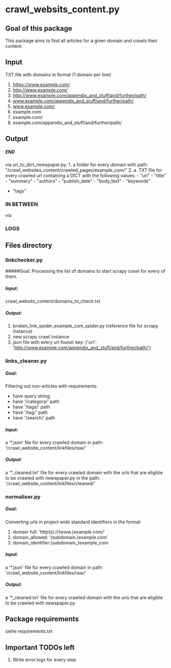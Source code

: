 # crawl_websits_content.py


## Goal of this package

This package aims to find all articles for a given domain and crawls their content.


## Input

TXT.file with domains in format (1 domain per line)

1. https://www.example.com/
2. http://www.example.com/
3. http://www.example.com/appendix_and_stuff/and/further/path/
4. www.example.com/appendix_and_stuff/and/further/path/
5. www.example.com/
6. example.com
6. example.com/
7. example.com/appendix_and_stuff/and/further/path/


## Output

##### END

via url_to_dict_newspaper.py:
    1. a folder for every domain with path: "/crawl_websites_content/crawled_pages/example_com/"
    2. a .TXT file for every crawled url containing a DICT with the following values:
      - "uri"
      - "title"
      - "summary"
      - "authors"
      - "publish_date"
      - "body_text"
      - "keywords"
  - "tags"

 ### IN BETWEEN

 via


 ### LOGS




## Files directory


### linkchecker.py
#####Goal:
Processing the list of domains to start scrapy crawl for every of them.

##### Input:
crawl_websits_content/domains_to_check.txt

##### Output:
1. broken_link_spider_example_com_spider.py (reference file for scrapy instance)
2. new scrapy crawl instance
3. json file with every url found: key: {'url': 'http://www.example.com/appendix_and_stuff/and/further/path/'}

### links_cleaner.py
##### Goal:
Filtering out non-articles with requirements:
 - have query string
 - have '/category/' path
 - have '/tags/' path
 - have '/tag/' path
 - have '/search/' path
##### Input:
a '*.json' file for every crawled domain in path: '/crawl_website_content/linkfiles/raw/'
##### Output:
a '*_cleaned.txt' file for every crawled domain with the urls that are eligible to be crawled with newspaper.py in the path: '/crawl_website_content/linkfiles/cleaned/'

### normaliser.py
##### Goal:
Converting urls in project wide standard identifiers in the format:
1. domain full: 'http(s)://(www.)example.com/'
2. domain_allowed: '(subdomain.)example.com'
3. domain_identifier:(subdomain_)example_com
##### Input:
a '*.json' file for every crawled domain in path: '/crawl_website_content/linkfiles/raw/'
##### Output:
a '*_cleaned.txt' file for every crawled domain with the urls that are eligible to be crawled with newspaper.py


## Package requirements

siehe requirements.txt



## Important TODOs left

1. Write error.logs for every step